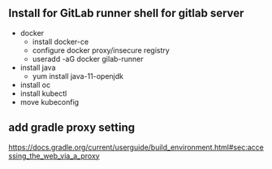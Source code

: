 ## Install for GitLab runner shell for gitlab server
- docker
  - install docker-ce
  - configure docker proxy/insecure registry
  - useradd -aG docker gilab-runner
- install java
  - yum install java-11-openjdk
- install oc
- install kubectl
- move kubeconfig

## add gradle proxy setting
https://docs.gradle.org/current/userguide/build_environment.html#sec:accessing_the_web_via_a_proxy

